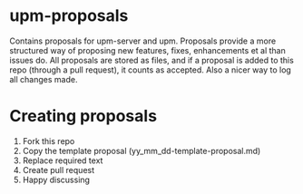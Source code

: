 # upm-proposals
Contains proposals for upm-server and upm.
Proposals provide a more structured way of proposing new features, fixes, enhancements et al than issues do.
All proposals are stored as files, and if a proposal is added to this repo (through a pull request), it counts as accepted.
Also a nicer way to log all changes made.

# Creating proposals
1. Fork this repo
1. Copy the template proposal (yy_mm_dd-template-proposal.md)
1. Replace required text
1. Create pull request
1. Happy discussing
